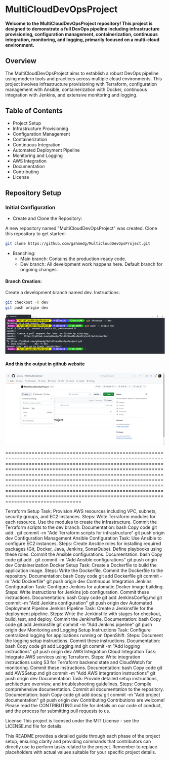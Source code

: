 # MultiCloudDevOpsProject
**Welcome to the MultiCloudDevOpsProject repository! This project is designed to demonstrate a full DevOps pipeline including infrastructure provisioning, configuration management, containerization, continuous integration, monitoring, and logging, primarily focused on a multi-cloud environment.**

## Overview
The MultiCloudDevOpsProject aims to establish a robust DevOps pipeline using modern tools and practices across multiple cloud environments. This project involves infrastructure provisioning with Terraform, configuration management with Ansible, containerization with Docker, continuous integration with Jenkins, and extensive monitoring and logging.



## Table of Contents
- Project Setup
- Infrastructure Provisioning
- Configuration Management
- Containerization
- Continuous Integration
- Automated Deployment Pipeline
- Monitoring and Logging
- AWS Integration
- Documentation
- Contributing
- License

## Repository Setup
### Initial Configuration
- Create and Clone the Repository:

A new repository named "MultiCloudDevOpsProject" was created.
Clone this repository to get started:
```bash
git clone https://github.com/gahmedg/MultiCloudDevOpsProject.git
```
- Branching:
    - Main branch: Contains the production-ready code.
    - Dev branch: All development work happens here. Default branch for ongoing changes.

#### Branch Creation:

Create a development branch named dev.
Instructions:
```bash
git checkout -b dev
git push origin dev
```

![alt text](screenshots/create-branch-dev.png)

#### And this the output in github website 


![alt text](screenshots/verify-brnach.png)

================================================================================================================================================================================================================================================================================================================================================================================================================================================================================================================================


Terraform Setup
Task: Provision AWS resources including VPC, subnets, security groups, and EC2 instances.
Steps:
Write Terraform modules for each resource.
Use the modules to create the infrastructure.
Commit the Terraform scripts to the dev branch.
Documentation:
bash
Copy code
git add .
git commit -m "Add Terraform scripts for infrastructure"
git push origin dev
Configuration Management
Ansible Configuration
Task: Use Ansible to configure EC2 instances.
Steps:
Create Ansible roles for installing required packages (Git, Docker, Java, Jenkins, SonarQube).
Define playbooks using these roles.
Commit the Ansible configurations.
Documentation:
bash
Copy code
git add .
git commit -m "Add Ansible configurations"
git push origin dev
Containerization
Docker Setup
Task: Create a Dockerfile to build the application image.
Steps:
Write the Dockerfile.
Commit the Dockerfile to the repository.
Documentation:
bash
Copy code
git add Dockerfile
git commit -m "Add Dockerfile"
git push origin dev
Continuous Integration
Jenkins Configuration
Task: Configure Jenkins for automatic Docker image building.
Steps:
Write instructions for Jenkins job configuration.
Commit these instructions.
Documentation:
bash
Copy code
git add JenkinsConfig.md
git commit -m "Add Jenkins configuration"
git push origin dev
Automated Deployment Pipeline
Jenkins Pipeline
Task: Create a Jenkinsfile for the deployment pipeline.
Steps:
Write the Jenkinsfile with stages for checkout, build, test, and deploy.
Commit the Jenkinsfile.
Documentation:
bash
Copy code
git add Jenkinsfile
git commit -m "Add Jenkins pipeline"
git push origin dev
Monitoring and Logging
Setup Instructions
Task: Configure centralized logging for applications running on OpenShift.
Steps:
Document the logging setup instructions.
Commit these instructions.
Documentation:
bash
Copy code
git add Logging.md
git commit -m "Add logging instructions"
git push origin dev
AWS Integration
Cloud Integration
Task: Integrate AWS services using Terraform.
Steps:
Write integration instructions using S3 for Terraform backend state and CloudWatch for monitoring.
Commit these instructions.
Documentation:
bash
Copy code
git add AWSSetup.md
git commit -m "Add AWS integration instructions"
git push origin dev
Documentation
Task: Provide detailed setup instructions, architecture overview, and troubleshooting guidelines.
Steps:
Compile comprehensive documentation.
Commit all documentation to the repository.
Documentation:
bash
Copy code
git add docs/
git commit -m "Add project documentation"
git push origin dev
Contributing
Contributions are welcome! Please read the CONTRIBUTING.md file for details on our code of conduct, and the process for submitting pull requests to us.

License
This project is licensed under the MIT License - see the LICENSE.md file for details.

This README provides a detailed guide through each phase of the project setup, ensuring clarity and providing commands that contributors can directly use to perform tasks related to the project. Remember to replace placeholders with actual values suitable for your specific project details.
